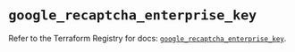# `google_recaptcha_enterprise_key`

Refer to the Terraform Registry for docs: [`google_recaptcha_enterprise_key`](https://registry.terraform.io/providers/drfaust92/google/4.16.4/docs/resources/recaptcha_enterprise_key).
